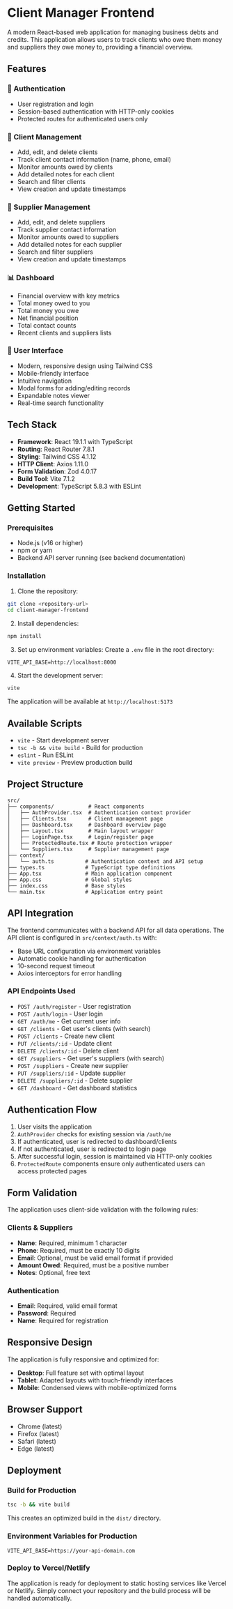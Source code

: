 # Client Manager Frontend

A modern React-based web application for managing business debts and credits. This application allows users to track clients who owe them money and suppliers they owe money to, providing a financial overview.

## Features

### 🔐 Authentication
- User registration and login
- Session-based authentication with HTTP-only cookies
- Protected routes for authenticated users only

### 👥 Client Management
- Add, edit, and delete clients
- Track client contact information (name, phone, email)
- Monitor amounts owed by clients
- Add detailed notes for each client
- Search and filter clients
- View creation and update timestamps

### 🏢 Supplier Management
- Add, edit, and delete suppliers
- Track supplier contact information
- Monitor amounts owed to suppliers
- Add detailed notes for each supplier
- Search and filter suppliers
- View creation and update timestamps

### 📊 Dashboard
- Financial overview with key metrics
- Total money owed to you
- Total money you owe
- Net financial position
- Total contact counts
- Recent clients and suppliers lists

### 🎨 User Interface
- Modern, responsive design using Tailwind CSS
- Mobile-friendly interface
- Intuitive navigation
- Modal forms for adding/editing records
- Expandable notes viewer
- Real-time search functionality

## Tech Stack

- **Framework**: React 19.1.1 with TypeScript
- **Routing**: React Router 7.8.1
- **Styling**: Tailwind CSS 4.1.12
- **HTTP Client**: Axios 1.11.0
- **Form Validation**: Zod 4.0.17
- **Build Tool**: Vite 7.1.2
- **Development**: TypeScript 5.8.3 with ESLint

## Getting Started

### Prerequisites

- Node.js (v16 or higher)
- npm or yarn
- Backend API server running (see backend documentation)

### Installation

1. Clone the repository:
```bash
git clone <repository-url>
cd client-manager-frontend
```

2. Install dependencies:
```bash
npm install
```

3. Set up environment variables:
   Create a `.env` file in the root directory:
```env
VITE_API_BASE=http://localhost:8000
```

4. Start the development server:
```bash
vite
```

The application will be available at `http://localhost:5173`

## Available Scripts

- `vite` - Start development server
- `tsc -b && vite build` - Build for production
- `eslint` - Run ESLint
- `vite preview` - Preview production build

## Project Structure

```
src/
├── components/           # React components
│   ├── AuthProvider.tsx  # Authentication context provider
│   ├── Clients.tsx       # Client management page
│   ├── Dashboard.tsx     # Dashboard overview page
│   ├── Layout.tsx        # Main layout wrapper
│   ├── LoginPage.tsx     # Login/register page
│   ├── ProtectedRoute.tsx # Route protection wrapper
│   └── Suppliers.tsx     # Supplier management page
├── context/
│   └── auth.ts          # Authentication context and API setup
├── types.ts             # TypeScript type definitions
├── App.tsx              # Main application component
├── App.css              # Global styles
├── index.css            # Base styles
└── main.tsx             # Application entry point
```

## API Integration

The frontend communicates with a backend API for all data operations. The API client is configured in `src/context/auth.ts` with:

- Base URL configuration via environment variables
- Automatic cookie handling for authentication
- 10-second request timeout
- Axios interceptors for error handling

### API Endpoints Used

- `POST /auth/register` - User registration
- `POST /auth/login` - User login
- `GET /auth/me` - Get current user info
- `GET /clients` - Get user's clients (with search)
- `POST /clients` - Create new client
- `PUT /clients/:id` - Update client
- `DELETE /clients/:id` - Delete client
- `GET /suppliers` - Get user's suppliers (with search)
- `POST /suppliers` - Create new supplier
- `PUT /suppliers/:id` - Update supplier
- `DELETE /suppliers/:id` - Delete supplier
- `GET /dashboard` - Get dashboard statistics

## Authentication Flow

1. User visits the application
2. `AuthProvider` checks for existing session via `/auth/me`
3. If authenticated, user is redirected to dashboard/clients
4. If not authenticated, user is redirected to login page
5. After successful login, session is maintained via HTTP-only cookies
6. `ProtectedRoute` components ensure only authenticated users can access protected pages

## Form Validation

The application uses client-side validation with the following rules:

### Clients & Suppliers
- **Name**: Required, minimum 1 character
- **Phone**: Required, must be exactly 10 digits
- **Email**: Optional, must be valid email format if provided
- **Amount Owed**: Required, must be a positive number
- **Notes**: Optional, free text

### Authentication
- **Email**: Required, valid email format
- **Password**: Required
- **Name**: Required for registration

## Responsive Design

The application is fully responsive and optimized for:

- **Desktop**: Full feature set with optimal layout
- **Tablet**: Adapted layouts with touch-friendly interfaces
- **Mobile**: Condensed views with mobile-optimized forms

## Browser Support

- Chrome (latest)
- Firefox (latest)
- Safari (latest)
- Edge (latest)

## Deployment

### Build for Production

```bash
tsc -b && vite build
```

This creates an optimized build in the `dist/` directory.

### Environment Variables for Production

```env
VITE_API_BASE=https://your-api-domain.com
```

### Deploy to Vercel/Netlify

The application is ready for deployment to static hosting services like Vercel or Netlify. Simply connect your repository and the build process will be handled automatically.
